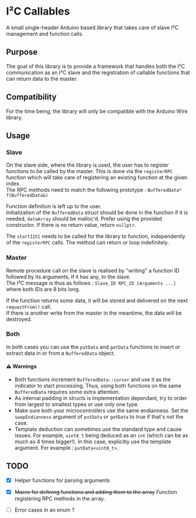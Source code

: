 # I²C Callables

A small single-header Arduino based library that takes care of slave I²C management and function calls.

## Purpose

The goal of this library is to provide a framework that handles both the I²C communication as an I²C slave and the registration of callable functions that can return data to the master.

## Compatibility

For the time being, the library will only be compatible with the Arduino Wire library.

## Usage
### Slave

On the slave side, where the library is used, the user has to register functions to be called by the master.
This is done via the `registerRPC` function which will take care of registering an existing function at the given index.  
The RPC methods need to match the following prototype : `BufferedData* f(BufferedData&)`

Function definition is left up to the user.  
Initialization of the `BufferedData` struct should be done in the function if it is needed, `dataArray` should be malloc'd. Prefer using the provided constructor.
If there is no return value, return `nullptr`.

The `startI2CC` needs to be called for the library to function, independently of the `registerRPC` calls. The method can return or loop indefinitely.

### Master

Remote procedure call on the slave is realised by "writing" a function ID followed by its arguments, if it has any, to the slave.  
The I²C message is thus as follows : `Slave_ID RPC_ID [Arguments ...]` where both IDs are 8 bits long.

If the function returns some data, it will be stored and delivered on the next `requestFrom()` call.  
If there is another write from the master in the meantime, the data will be destroyed.

### Both

In both cases you can use the `putData` and `getData` functions to insert or extract data in or from a `BufferedData` object.  

#### ⚠️ Warnings

 - Both functions increment `BufferedData::cursor` and use it as the indicator to start processing. Thus, using both functions on the same `BufferedData` requires some extra attention.
 - As internal padding in structs is implementation dependant, try to order from largest to smallest types or use only one type.
 - Make sure both your microcontrollers use the same endianness. Set the `swapEndianness` argument of `putData` or `getData` to true if that's not the case.
 - Template deduction can sometimes use the standard type and cause issues. For example, `uint8_t` being deduced as an `int` (which can be as much as 4 times bigger!). In this case, explicitly use the template argument. For example : `putData<uint8_t>`.

## TODO

 - [x] Helper functions for parsing arguments
 - [x] ~~Macro for defining functions and adding them to the array~~ Function registering RPC methods in the array.
 - [ ] Error cases in an enum ?
 